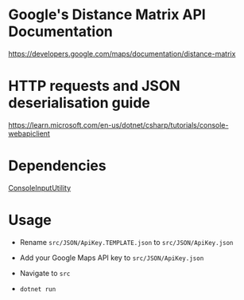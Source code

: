 # Google's Distance Matrix API Documentation

https://developers.google.com/maps/documentation/distance-matrix

# HTTP requests and JSON deserialisation guide

https://learn.microsoft.com/en-us/dotnet/csharp/tutorials/console-webapiclient

# Dependencies

[ConsoleInputUtility](https://github.com/frankenwino/ConsoleInputUtility)

# Usage

- Rename `src/JSON/ApiKey.TEMPLATE.json` to `src/JSON/ApiKey.json`

- Add your Google Maps API key to `src/JSON/ApiKey.json`

- Navigate to `src`

- `dotnet run`
